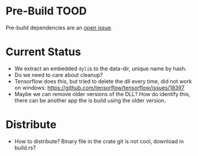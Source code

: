 # Pre-Build TOOD

Pre-build dependencies are an [open issue](https://github.com/rust-lang/cargo/issues/1139).

# Current Status

* We extract an embedded `dylib` to the data-dir, unique name by hash.
* Do we need to care about cleanup?
* Tensorflow does this, but tried to delete the dll every time, did not work on windows: https://github.com/tensorflow/tensorflow/issues/18397
* Maybe we can remove older versions of the DLL?
   How do identify this, there can be another app the is build using the older version.

# Distribute

* How to distribute? Binary file in the crate git is not cool, download in build.rs?